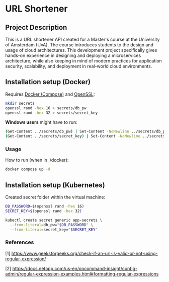 # URL Shortener

## Project Description

This is a URL shortener API created for a Master's course at the University of Amsterdam (UvA). The course introduces students to the design and usage of cloud architectures. This development project specifically gives hands-on experience in designing and deploying a microservices architecture, while also keeping in mind of modern practices for application security, scalability, and deployment in real-world cloud environments.

## Installation setup (Docker)

Requires [Docker (Compose)](https://www.docker.com/) and [OpenSSL](https://openssl.org/):

```bash
mkdir secrets
openssl rand -hex 16 > secrets/db_pw
openssl rand -hex 32 > secrets/secret_key
```

**Windows users** might have to run:

```bash
(Get-Content ../secrets/db_pw) | Set-Content -NoNewline ../secrets/db_pw
(Get-Content ../secrets/secret_key) | Set-Content -NoNewline ../secrets/secret_key
```

### Usage

How to run (when in ./docker):

```bash
docker compose up -d
```

## Installation setup (Kubernetes)

Created secret folder within the virtual machine:

```bash
DB_PASSWORD=$(openssl rand -hex 16)
SECRET_KEY=$(openssl rand -hex 32)

kubectl create secret generic app-secrets \
  --from-literal=db_pw="$DB_PASSWORD" \
  --from-literal=secret_key="$SECRET_KEY"

```

### References

[1] <https://www.geeksforgeeks.org/check-if-an-url-is-valid-or-not-using-regular-expression/>

[2] <https://docs.netapp.com/us-en/oncommand-insight/config-admin/regular-expression-examples.html#formatting-regular-expressions>
